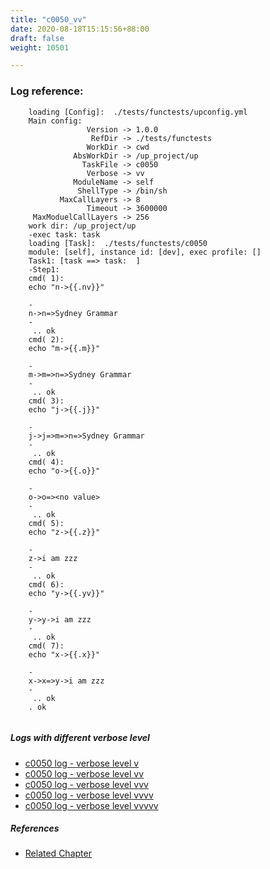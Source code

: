 ```yaml
---
title: "c0050_vv"
date: 2020-08-18T15:15:56+88:00
draft: false
weight: 10501

---
```


### Log reference: <no value>

```
    loading [Config]:  ./tests/functests/upconfig.yml
    Main config:
                 Version -> 1.0.0
                  RefDir -> ./tests/functests
                 WorkDir -> cwd
              AbsWorkDir -> /up_project/up
                TaskFile -> c0050
                 Verbose -> vv
              ModuleName -> self
               ShellType -> /bin/sh
           MaxCallLayers -> 8
                 Timeout -> 3600000
     MaxModuelCallLayers -> 256
    work dir: /up_project/up
    -exec task: task
    loading [Task]:  ./tests/functests/c0050
    module: [self], instance id: [dev], exec profile: []
    Task1: [task ==> task:  ]
    -Step1:
    cmd( 1):
    echo "n->{{.nv}}"
    
    -
    n->n=>Sydney Grammar
    -
     .. ok
    cmd( 2):
    echo "m->{{.m}}"
    
    -
    m->m=>n=>Sydney Grammar
    -
     .. ok
    cmd( 3):
    echo "j->{{.j}}"
    
    -
    j->j=>m=>n=>Sydney Grammar
    -
     .. ok
    cmd( 4):
    echo "o->{{.o}}"
    
    -
    o->o=><no value>
    -
     .. ok
    cmd( 5):
    echo "z->{{.z}}"
    
    -
    z->i am zzz
    -
     .. ok
    cmd( 6):
    echo "y->{{.yv}}"
    
    -
    y->y->i am zzz
    -
     .. ok
    cmd( 7):
    echo "x->{{.x}}"
    
    -
    x->x=>y->i am zzz
    -
     .. ok
    . ok
    
```

##### Logs with different verbose level
* [c0050 log - verbose level v](../../logs/c0050_v)
* [c0050 log - verbose level vv](../../logs/c0050_vv)
* [c0050 log - verbose level vvv](../../logs/c0050_vvv)
* [c0050 log - verbose level vvvv](../../logs/c0050_vvvv)
* [c0050 log - verbose level vvvvv](../../logs/c0050_vvvvv)

##### References
* [Related Chapter](../../dvars/c0050)
